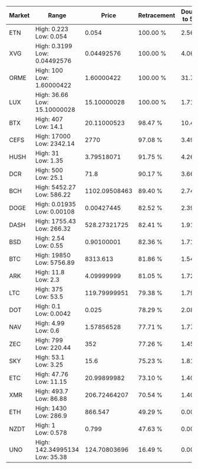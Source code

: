 | Market | Range | Price| Retracement | Doubles to 50% |
| --- | --- | --- | --- | --- |
| ETN | High: 0.223<br />Low: 0.054 | 0.054 | 100.00 % | 2.56 |
| XVG | High: 0.3199<br />Low: 0.04492576 | 0.04492576 | 100.00 % | 4.06 |
| ORME | High: 100<br />Low: 1.60000422 | 1.60000422 | 100.00 % | 31.75 |
| LUX | High: 36.66<br />Low: 15.10000028 | 15.10000028 | 100.00 % | 1.71 |
| BTX | High: 407<br />Low: 14.1 | 20.11000523 | 98.47 % | 10.47 |
| CEFS | High: 17000<br />Low: 2342.14 | 2770 | 97.08 % | 3.49 |
| HUSH | High: 31<br />Low: 1.35 | 3.79518071 | 91.75 % | 4.26 |
| DCR | High: 500<br />Low: 25.1 | 71.8 | 90.17 % | 3.66 |
| BCH | High: 5452.27<br />Low: 586.22 | 1102.09508463 | 89.40 % | 2.74 |
| DOGE | High: 0.01935<br />Low: 0.00108 | 0.00427445 | 82.52 % | 2.39 |
| DASH | High: 1755.43<br />Low: 266.32 | 528.27321725 | 82.41 % | 1.91 |
| BSD | High: 2.54<br />Low: 0.55 | 0.90100001 | 82.36 % | 1.71 |
| BTC | High: 19850<br />Low: 5756.89 | 8313.613 | 81.86 % | 1.54 |
| ARK | High: 11.8<br />Low: 2.3 | 4.09999999 | 81.05 % | 1.72 |
| LTC | High: 375<br />Low: 53.5 | 119.79999951 | 79.38 % | 1.79 |
| DOT | High: 0.1<br />Low: 0.0042 | 0.025 | 78.29 % | 2.08 |
| NAV | High: 4.99<br />Low: 0.6 | 1.57856528 | 77.71 % | 1.77 |
| ZEC | High: 799<br />Low: 220.44 | 352 | 77.26 % | 1.45 |
| SKY | High: 53.1<br />Low: 3.25 | 15.6 | 75.23 % | 1.81 |
| ETC | High: 47.76<br />Low: 11.15 | 20.99899982 | 73.10 % | 1.40 |
| XMR | High: 493.7<br />Low: 86.88 | 206.72464207 | 70.54 % | 1.40 |
| ETH | High: 1430<br />Low: 286.9 | 866.547 | 49.29 % | 0.00 |
| NZDT | High: 1<br />Low: 0.578 | 0.799 | 47.63 % | 0.00 |
| UNO | High: 142.34995134<br />Low: 35.38 | 124.70803696 | 16.49 % | 0.00 |
